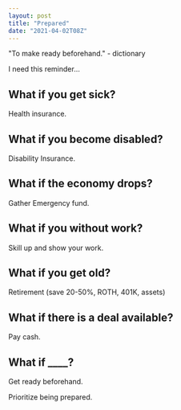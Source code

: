 ```yaml
---
layout: post
title: "Prepared"
date: "2021-04-02T08Z"
---
```


"To make ready beforehand." - dictionary

I need this reminder...

## What if you get sick?

Health insurance.

## What if you become disabled?

Disability Insurance.

## What if the economy drops?

Gather Emergency fund.

## What if you without work?

Skill up and show your work.

## What if you get old?

Retirement (save 20-50%, ROTH, 401K, assets)

## What if there is a deal available?

Pay cash.

## What if ____?

Get ready beforehand.

Prioritize being prepared.
